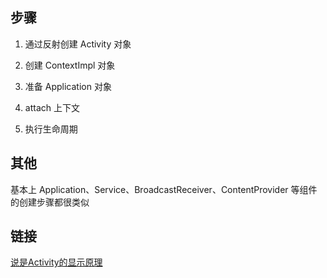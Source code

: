## 步骤
1. 通过反射创建 Activity 对象

2. 创建 ContextImpl 对象
3. 准备 Application 对象
4. attach 上下文
5. 执行生命周期

## 其他
基本上 Application、Service、BroadcastReceiver、ContentProvider 等组件的创建步骤都很类似


## 链接
[说是Activity的显示原理](
https://coding.imooc.com/lesson/340.html#mid=24588)